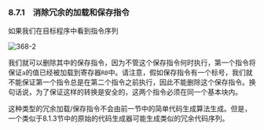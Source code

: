 ### 8.7.1　消除冗余的加载和保存指令

如果我们在目标程序中看到指令序列

![368-2](../Images/image04580.jpeg)

我们就可以删除其中的保存指令，因为不管这个保存指令何时执行，第一个指令将保证`a`的值已经被加载到寄存器`R0`中。请注意，假如保存指令有一个标号，我们就不能保证第一个指令总是在第二个指令之前执行，因此不能删除这个保存指令。换句话说，为了保证这样的转换是安全的，这两个指令必须在同一个基本块内。

这种类型的冗余加载/保存指令不会由前一节中的简单代码生成算法生成。但是，一个类似于8.1.3节中的原始的代码生成器可能生成类似的冗余代码序列。